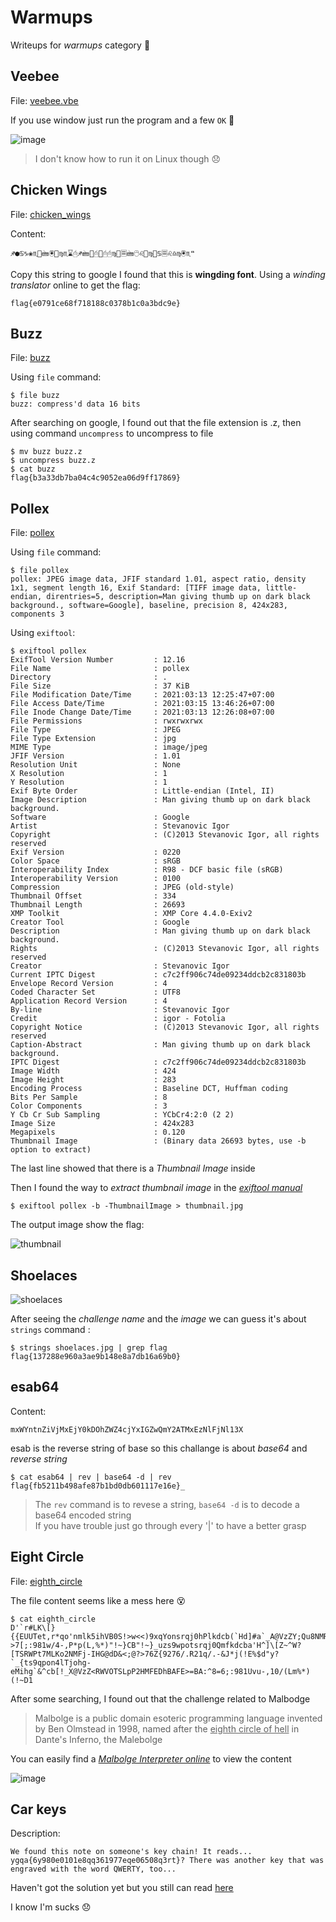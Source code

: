 # Warmups
Writeups for *warmups* category 🥵

## Veebee
File: [<ins>veebee.vbe</ins>](./files/veebee.vbe)

If you use window just run the program and a few `OK` 🤔

![image](https://user-images.githubusercontent.com/80664686/111302652-3fdb2c00-8686-11eb-9530-97af5b8611db.png)
>I don't know how to run it on Linux though 😞

## Chicken Wings
File: [<ins>chicken_wings</ins>](./files/chicken_wings)

Content:
```
♐●♋♑❀♏📁🖮🖲📂♍♏⌛🖰♐🖮📂🖰📂🖰🖰♍📁🗏🖮🖰♌📂♍📁♋🗏♌♎♍🖲♏❝
```

Copy this string to google I found that this is **wingding font**. Using a *winding translator* online to get the flag:
```
flag{e0791ce68f718188c0378b1c0a3bdc9e}
```

## Buzz
File: [<ins>buzz</ins>](./files/buzz)

Using `file` command:
```
$ file buzz
buzz: compress'd data 16 bits
```
After searching on google, I found out that the file extension is .z, then using command `uncompress` to uncompress to file
```
$ mv buzz buzz.z
$ uncompress buzz.z
$ cat buzz
flag{b3a33db7ba04c4c9052ea06d9ff17869}
```

## Pollex
File: [<ins>pollex</ins>](./files/pollex)

Using `file` command:
```
$ file pollex
pollex: JPEG image data, JFIF standard 1.01, aspect ratio, density 1x1, segment length 16, Exif Standard: [TIFF image data, little-endian, direntries=5, description=Man giving thumb up on dark black background., software=Google], baseline, precision 8, 424x283, components 3
```

Using `exiftool`:
```
$ exiftool pollex                                                                                           
ExifTool Version Number         : 12.16
File Name                       : pollex
Directory                       : .
File Size                       : 37 KiB
File Modification Date/Time     : 2021:03:13 12:25:47+07:00
File Access Date/Time           : 2021:03:15 13:46:26+07:00
File Inode Change Date/Time     : 2021:03:13 12:26:08+07:00
File Permissions                : rwxrwxrwx
File Type                       : JPEG
File Type Extension             : jpg
MIME Type                       : image/jpeg
JFIF Version                    : 1.01
Resolution Unit                 : None
X Resolution                    : 1
Y Resolution                    : 1
Exif Byte Order                 : Little-endian (Intel, II)
Image Description               : Man giving thumb up on dark black background.
Software                        : Google
Artist                          : Stevanovic Igor
Copyright                       : (C)2013 Stevanovic Igor, all rights reserved
Exif Version                    : 0220
Color Space                     : sRGB
Interoperability Index          : R98 - DCF basic file (sRGB)
Interoperability Version        : 0100
Compression                     : JPEG (old-style)
Thumbnail Offset                : 334
Thumbnail Length                : 26693
XMP Toolkit                     : XMP Core 4.4.0-Exiv2
Creator Tool                    : Google
Description                     : Man giving thumb up on dark black background.
Rights                          : (C)2013 Stevanovic Igor, all rights reserved
Creator                         : Stevanovic Igor
Current IPTC Digest             : c7c2ff906c74de09234ddcb2c831803b
Envelope Record Version         : 4
Coded Character Set             : UTF8
Application Record Version      : 4
By-line                         : Stevanovic Igor
Credit                          : igor - Fotolia
Copyright Notice                : (C)2013 Stevanovic Igor, all rights reserved
Caption-Abstract                : Man giving thumb up on dark black background.
IPTC Digest                     : c7c2ff906c74de09234ddcb2c831803b
Image Width                     : 424
Image Height                    : 283
Encoding Process                : Baseline DCT, Huffman coding
Bits Per Sample                 : 8
Color Components                : 3
Y Cb Cr Sub Sampling            : YCbCr4:2:0 (2 2)
Image Size                      : 424x283
Megapixels                      : 0.120
Thumbnail Image                 : (Binary data 26693 bytes, use -b option to extract)
```

The last line showed that there is a *Thumbnail Image* inside

Then I found the way to *extract thumbnail image* in the [*exiftool manual*](https://exiftool.org/exiftool_pod.html)

```
$ exiftool pollex -b -ThumbnailImage > thumbnail.jpg
```

The output image show the flag:

![thumbnail](https://user-images.githubusercontent.com/80664686/111123908-78a1d500-85a2-11eb-979d-576d71c2f422.jpg)

## Shoelaces

![shoelaces](https://user-images.githubusercontent.com/80664686/111125122-d97ddd00-85a3-11eb-9234-464f20039cf0.jpg)

After seeing the *challenge name* and the *image* we can guess it's about `strings` command :

```
$ strings shoelaces.jpg | grep flag                                                                             
flag{137288e960a3ae9b148e8a7db16a69b0}
```

## esab64

Content:
```
mxWYntnZiVjMxEjY0kDOhZWZ4cjYxIGZwQmY2ATMxEzNlFjNl13X
```
esab is the reverse string of base so this challange is about *base64* and *reverse string*
```
$ cat esab64 | rev | base64 -d | rev
flag{fb5211b498afe87b1bd0db601117e16e}_
```
> The `rev` command is to revese a string, `base64 -d` is to decode a base64 encoded string </br>
> If you have trouble just go through every '|' to have a better grasp

## Eight Circle
File: [<ins>eighth_circle</ins>](./files/eighth_circle)

The file content seems like a mess here 😵
```
$ cat eighth_circle
D'`r#LK\[}{{EUUTet,r*qo'nmlk5ihVB0S!>w<<)9xqYonsrqj0hPlkdcb(`Hd]#a`_A@VzZY;Qu8NMRQJn1MLKJCg*)ED=a$:?>7[;:981w/4-,P*p(L,%*)"!~}CB"!~}_uzs9wpotsrqj0Qmfkdcba'H^]\[Z~^W?[TSRWPt7MLKo2NMFj-IHG@dD&<;@?>76Z{9276/.R21q/.-&J*j(!E%$d"y?`_{ts9qpon4lTjohg-eMihg`&^cb[!_X@VzZ<RWVOTSLpP2HMFEDhBAFE>=BA:^8=6;:981Uvu-,10/(Lm%*)(!~D1
```
After some searching, I found out that the challenge related to Malbodge
>Malbolge is a public domain esoteric programming language invented by Ben Olmstead in 1998, named after the <ins>eighth circle of hell</ins> in Dante's Inferno, the Malebolge

You can easily find a [*Malbolge Interpreter online*](http://malbolge.doleczek.pl/) to view the content

![image](https://user-images.githubusercontent.com/80664686/111242633-260ff980-8632-11eb-924b-21a1f295dc6e.png)

## Car keys

Description:
```
We found this note on someone's key chain! It reads... ygqa{6y980e0101e8qq361977eqe06508q3rt}? There was another key that was engraved with the word QWERTY, too...
```

Haven't got the solution yet but you still can read [here](https://github.com/xnomas/Nahamcon-2021-Writeups/tree/main/The_warmups)

I know I'm sucks 😞
